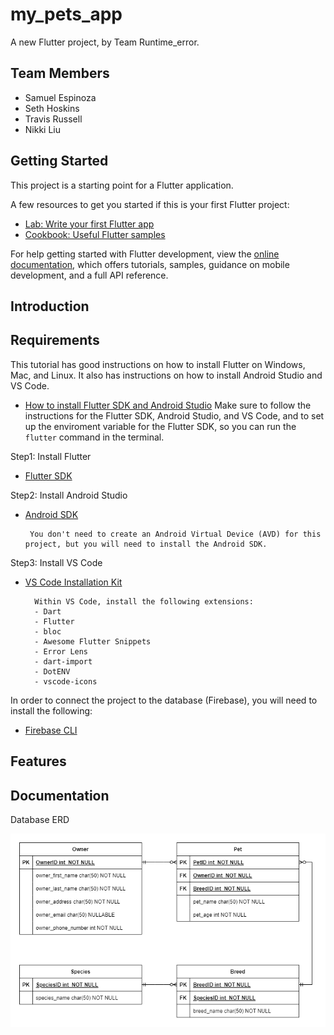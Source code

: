 # my_pets_app

A new Flutter project, by Team Runtime_error.

## Team Members
- Samuel Espinoza
- Seth Hoskins
- Travis Russell
- Nikki Liu

## Getting Started

This project is a starting point for a Flutter application.

A few resources to get you started if this is your first Flutter project:

- [Lab: Write your first Flutter app](https://docs.flutter.dev/get-started/codelab)
- [Cookbook: Useful Flutter samples](https://docs.flutter.dev/cookbook)

For help getting started with Flutter development, view the
[online documentation](https://docs.flutter.dev/), which offers tutorials,
samples, guidance on mobile development, and a full API reference.

## Introduction

## Requirements

This tutorial has good instructions on how to install Flutter on Windows, Mac, and Linux. It also has instructions on how to install Android Studio and VS Code.
- [How to install Flutter SDK and Android Studio](https://www.liquidweb.com/kb/how-to-install-and-configure-flutter-sdk-windows-10/)
Make sure to follow the instructions for the Flutter SDK, Android Studio, and VS Code, and to set up the enviroment variable for the Flutter SDK, so you can run the `flutter` command in the terminal.

Step1: Install Flutter
- [Flutter SDK](https://flutter.dev/docs/get-started/install)

Step2: Install Android Studio
- [Android SDK](https://developer.android.com/studio)

       You don't need to create an Android Virtual Device (AVD) for this project, but you will need to install the Android SDK.
        
Step3: Install VS Code
- [VS Code Installation Kit](https://code.visualstudio.com/download)

        Within VS Code, install the following extensions:
        - Dart
        - Flutter
        - bloc
        - Awesome Flutter Snippets
        - Error Lens
        - dart-import
        - DotENV
        - vscode-icons
       
In order to connect the project to the database (Firebase), you will need to install the following:
- [Firebase CLI](https://firebase.google.com/docs/cli)


## Features

## Documentation

Database ERD

![Database entity relationship diagram](documentation/ERD.png?raw=true "Database ERD")
